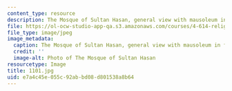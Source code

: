 ```yaml
---
content_type: resource
description: The Mosque of Sultan Hasan, general view with mausoleum in front.
file: https://ol-ocw-studio-app-qa.s3.amazonaws.com/courses/4-614-religious-architecture-and-islamic-cultures-fall-2002/e7a4c45e055c92abbd08d801538a8b64_1101.jpg
file_type: image/jpeg
image_metadata:
  caption: The Mosque of Sultan Hasan, general view with mausoleum in front.
  credit: ''
  image-alt: Photo of The Mosque of Sultan Hasan
resourcetype: Image
title: 1101.jpg
uid: e7a4c45e-055c-92ab-bd08-d801538a8b64
---
```

